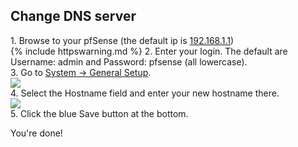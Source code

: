<h2>Change DNS server</h2>
1. Browse to your pfSense (the default ip is <a href="https://192.168.1.1">192.168.1.1</a>)<br>
{% include httpswarning.md %}
2. Enter your login. The default are Username: admin and Password: pfsense (all lowercase).<br>
3. Go to <a href="https://192.168.1.1/system.php">System -> General Setup</a>.<br>
<img src="/ConfigureYourRouter/images/pfsense/generalsystem.png"><br>
4. Select the Hostname field and enter your new hostname there.<br>
<img src="/ConfigureYourRouter/images/pfsense/save.png"><br>
5. Click the blue Save button at the bottom.

You're done!
